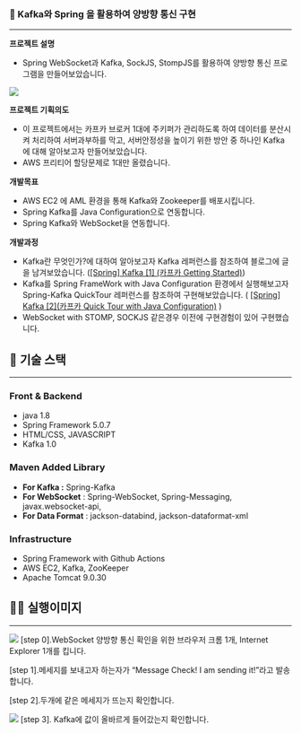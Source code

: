 <!-- # Multi-Chatting-Using-kafka-and-Spring-WebSocket-with-SockJS-StompJS -->

<!--
## 👩🏻‍💻 토이 Projects

---
-->

<!-- ### 🏫 Multi-Chatting-Using-kafka-and-Spring-WebSocket-with-SockJS-StompJS(Kafka와 Spring을 활용하여 양방향 통신 구현) -->

### 🏫 Kafka와 Spring 을 활용하여 양방향 통신 구현

---

**프로젝트 설명** 

- Spring WebSocket과 Kafka, SockJS, StompJS를 활용하여 양방향 통신 프로그램을 만들어보았습니다.

<!-- ![Untitled](https://s3-us-west-2.amazonaws.com/secure.notion-static.com/f981aa71-2263-4cc0-9229-1567f0bce802/Untitled.png) -->
<img src="https://user-images.githubusercontent.com/48047377/216617569-a220dce7-2994-4c8e-ba01-cfab6d61bbce.png"/>

**프로젝트 기획의도**

- 이 프로젝트에서는 카프카 브로커 1대에 주키퍼가 관리하도록 하여 데이터를 분산시켜 처리하여 서버과부하를 막고, 서버안정성을 높이기 위한 방안 중 하나인 Kafka에 대해 알아보고자 만들어보았습니다.
- AWS 프리티어 할당문제로 1대만 올렸습니다.

**개발목표**

- AWS EC2 에 AML 환경을 통해 Kafka와 Zookeeper를 배포시킵니다.
- Spring Kafka를 Java Configuration으로 연동합니다.
- Spring Kafka와 WebSocket을 연동합니다.

**개발과정**

- Kafka란 무엇인가?에 대하여 알아보고자 Kafka 레퍼런스를 참조하여 블로그에 글을 남겨보았습니다. ([[Spring] Kafka [1] (카프카 Getting Started)](https://passionfruit200.tistory.com/178))
- Kafka를 Spring FrameWork with Java Configuration 환경에서 실행해보고자 Spring-Kafka QuickTour 레퍼런스를 참조하여 구현해보았습니다. ( [[Spring] Kafka [2](카프카 Quick Tour with Java Configuration)](https://passionfruit200.tistory.com/180) )
- WebSocket with STOMP, SOCKJS 같은경우 이전에 구현경험이 있어 구현했습니다.

## 📜 기술 스택

---

### Front & Backend

- java 1.8
- Spring Framework 5.0.7
- HTML/CSS, JAVASCRIPT
- Kafka 1.0

### Maven Added Library

- **For Kafka :** Spring-Kafka
- **For WebSocket** : Spring-WebSocket, Spring-Messaging, javax.websocket-api,
- **For Data Format** : jackson-databind, jackson-dataformat-xml

### Infrastructure

- Spring Framework with Github Actions
- AWS EC2, Kafka, ZooKeeper
- Apache Tomcat 9.0.30

## 🐕‍🦺 실행이미지

---

<!-- ![Untitled](https://s3-us-west-2.amazonaws.com/secure.notion-static.com/b671a44f-ecd1-4dbe-a25f-43fca954bc3e/Untitled.png) -->

<img src="https://user-images.githubusercontent.com/48047377/216617535-cf72ddd6-a68b-42cd-8716-0d58ea2f4411.png"/>
[step 0].WebSocket 양방향 통신 확인을 위한 브라우저 크롬 1개, Internet Explorer 1개를 킵니다.

[step 1].메세지를 보내고자 하는자가 “Message Check! I am sending it!”라고 발송합니다.

[step 2].두개에 같은 메세지가 뜨는지 확인합니다.

<!-- ![Untitled](https://s3-us-west-2.amazonaws.com/secure.notion-static.com/9d93f602-3c76-4f2e-a95f-812e5fe1d6cc/Untitled.png) -->
<img src="https://user-images.githubusercontent.com/48047377/216617621-f25c93f4-ec87-450d-8882-3d2f2014316f.png"/>
[step 3]. Kafka에 값이 올바르게 들어갔는지 확인합니다.
